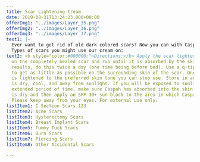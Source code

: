 ```yaml
---
title: Scar Lightening Cream
date: 2019-08-31T13:24:23.000+00:00
offerImg1: "../images/Layer_35.png"
offerImg2: "../images/Layer_36.png"
offerImg3: "../images/Layer_37.png"
text1: |-
  Ever want to get rid of old dark colored scars? Now you can with Caspah Scar Lightening Cream. Designed specifically to lighten the appearance of unwanted scars that blemish the skin, Caspah has made a safe and effective solution. Many people have run into different circumstances in their lives such as random accidents, bad acne in the past, plastic surgery, or other operations that have left scars on their skin that remind them of this incident. By lightening this area to be more even with your skin tone there will be much less of a reminder. With our cream, you can even out the skin tone, fade, and lighten the old dark scar tissue area so it is less noticeable without the use of harsh chemicals that irritate the skin as many other skin lighteners contain. Using Caspah as a scar treatment, you will never have to worry about the appearance of those bothersome scars again.
  Types of scars you might use our cream on:
text2: <b style="color:#000000;">Directions:</b> Apply the scar lightening cream directly
  on the completely healed scar and rub until it is absorbed by the skin. For best
  results, do this twice a day (one time being before bed). Use a q-tip if necessary
  to get as little as possible on the surrounding skin of the scar. Once the skin
  is lightened to the preferred skin tone you can stop use. Store in an area that
  is dry, cool, and away from sunlight. If you will be exposed to sunlight for an
  extended period of time, make sure Caspah has absorbed into the skin and the area
  is dry and then apply an SPF 30+ sun block to the area in which Caspah was applied.
  Please keep away from your eyes. For external use only.
listItem1: C Section Scars 123
listItem2: Acne Scars
listItem3: Hysterectomy Scars
listItem4: Breast Implant Scars
listItem5: Tummy Tuck Scars
listItem6: Burn Scars
listItem7: Piercing Scars
listItem8: Other Accidental Scars

---
```

